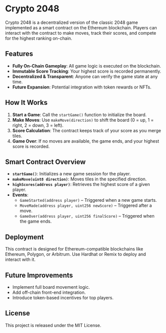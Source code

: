 # Crypto 2048

Crypto 2048 is a decentralized version of the classic 2048 game implemented as a smart contract on the Ethereum blockchain. Players can interact with the contract to make moves, track their scores, and compete for the highest ranking on-chain.

## Features
- **Fully On-Chain Gameplay**: All game logic is executed on the blockchain.
- **Immutable Score Tracking**: Your highest score is recorded permanently.
- **Decentralized & Transparent**: Anyone can verify the game state at any time.
- **Future Expansion**: Potential integration with token rewards or NFTs. 

## How It Works
1. **Start a Game**: Call the `startGame()` function to initialize the board.
2. **Make Moves**: Use `makeMove(direction)` to shift the board (0 = up, 1 = right, 2 = down, 3 = left).
3. **Score Calculation**: The contract keeps track of your score as you merge tiles.
4. **Game Over**: If no moves are available, the game ends, and your highest score is recorded.

## Smart Contract Overview 
- **`startGame()`**: Initializes a new game session for the player.
- **`makeMove(uint8 direction)`**: Moves tiles in the specified direction.
- **`highScores(address player)`**: Retrieves the highest score of a given player.
- **Events**:
  - `GameStarted(address player)` – Triggered when a new game starts.
  - `MoveMade(address player, uint256 newScore)` – Triggered after a move.
  - `GameOver(address player, uint256 finalScore)` – Triggered when the game ends.
 
## Deployment
This contract is designed for Ethereum-compatible blockchains like Ethereum, Polygon, or Arbitrum. Use Hardhat or Remix to deploy and interact with it.

## Future Improvements
- Implement full board movement logic.
- Add off-chain front-end integration.
- Introduce token-based incentives for top players.

## License
This project is released under the MIT License.
